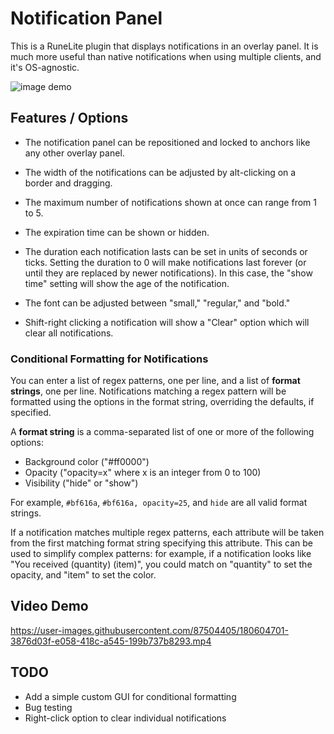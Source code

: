# Notification Panel

This is a RuneLite plugin that displays notifications in an overlay panel. It is much more useful than native
notifications when using multiple clients, and it's OS-agnostic.

![image demo](https://user-images.githubusercontent.com/87504405/180604834-a8cd83af-46b8-4095-abf9-74632a4aba24.png)

## Features / Options

* The notification panel can be repositioned and locked to anchors like any other overlay panel.

* The width of the notifications can be adjusted by alt-clicking on a border and dragging.

* The maximum number of notifications shown at once can range from 1 to 5.

* The expiration time can be shown or hidden.

* The duration each notification lasts can be set in units of seconds or ticks. Setting the duration to 0 will make
  notifications last forever (or until they are replaced by newer notifications). In this case, the "show time" setting
  will show the age of the notification.

* The font can be adjusted between "small," "regular," and "bold."

* Shift-right clicking a notification will show a "Clear" option which will clear all notifications.

### Conditional Formatting for Notifications

You can enter a list of regex patterns, one per line, and a list of **format strings**, one per line. Notifications
matching a regex pattern will be formatted using the options in the format string, overriding the defaults, if
specified.

A **format string** is a comma-separated list of one or more of the following options:

* Background color ("#ff0000")
* Opacity ("opacity=x" where x is an integer from 0 to 100)
* Visibility ("hide" or "show")

For example, `#bf616a`, `#bf616a, opacity=25`, and `hide` are all valid format strings.

If a notification matches multiple regex patterns, each attribute will be taken from the first matching format string
specifying this attribute. This can be used to simplify complex patterns: for example, if a notification looks like "You
received (quantity) (item)", you could match on "quantity" to set the opacity, and "item" to set the color.

## Video Demo

https://user-images.githubusercontent.com/87504405/180604701-3876d03f-e058-418c-a545-199b737b8293.mp4

## TODO

* Add a simple custom GUI for conditional formatting
* Bug testing
* Right-click option to clear individual notifications
